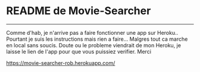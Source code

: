 # README de Movie-Searcher
___

Comme d'hab, je n'arrive pas a faire fonctionner une app sur Heroku..
Pourtant je suis les instructions mais rien a faire...
Malgres tout ca marche en local sans soucis.
Doute ou le probleme viendrait de mon Heroku, je laisse le lien de l'app
pour que vous puissiez verifier.
Merci


https://movie-searcher-rob.herokuapp.com/
